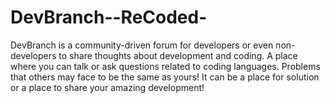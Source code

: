 # DevBranch--ReCoded-
DevBranch is a community-driven forum for developers or even non-developers to share thoughts about development and coding. A place where you can talk or ask questions related to coding languages. Problems that others may face to be the same as yours! It can be a place for solution or a place to share your amazing development!
